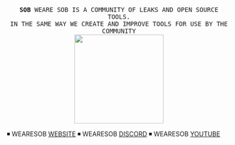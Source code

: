 <p align="center">
  <br>
  <samp>
    <b>SOB</b> WEARE SOB IS A COMMUNITY OF  LEAKS AND OPEN SOURCE TOOLS.
    <br>IN THE SAME WAY WE CREATE AND IMPROVE TOOLS FOR USE BY THE COMMUNITY<br>

</samp>

  <img src="https://64.media.tumblr.com/772e491c4ca447f8cac1766d9913dad6/tumblr_mrl4tbu0Fk1ro7ntpo1_500.gif" width="200"/>

</p>

◾ WEARESOB [WEBSITE](https://www.wearesob.com)
◾ WEARESOB [DISCORD](https://discord.gg/uedagaPtWR)
◾ WEARESOB [YOUTUBE](https://www.youtube.com/channel/UCoNm4FgQ_BQcElu99GTSnoA)
